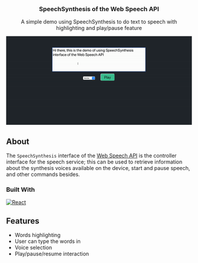 <a name="readme-top"></a>

<!-- PROJECT LOGO -->
<br />
<div align="center">
  <h3 align="center">SpeechSynthesis of the Web Speech API</h3>

  <p align="center">
    A simple demo using SpeechSynthesis to do text to speech with highlighting and play/pause feature
</div>

![Application](images/app.gif)

## About

The `SpeechSynthesis` interface of the [Web Speech API](https://developer.mozilla.org/en-US/docs/Web/API/Web_Speech_API) is the controller interface for the speech service; this can be used to retrieve information about the synthesis voices available on the device, start and pause speech, and other commands besides.

### Built With

[![React][react.js]][react-url]

## Features

- Words highlighting
- User can type the words in
- Voice selection
- Play/pause/resume interaction

<!-- MARKDOWN LINKS & IMAGES -->

[react.js]: https://img.shields.io/badge/React-20232A?style=for-the-badge&logo=react&logoColor=61DAFB
[react-url]: https://reactjs.org/
